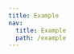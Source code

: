 ```yaml
---
title: Example
nav:
  title: Example
  path: /example
---
```


<code src="./demo/simple.tsx"></code>
